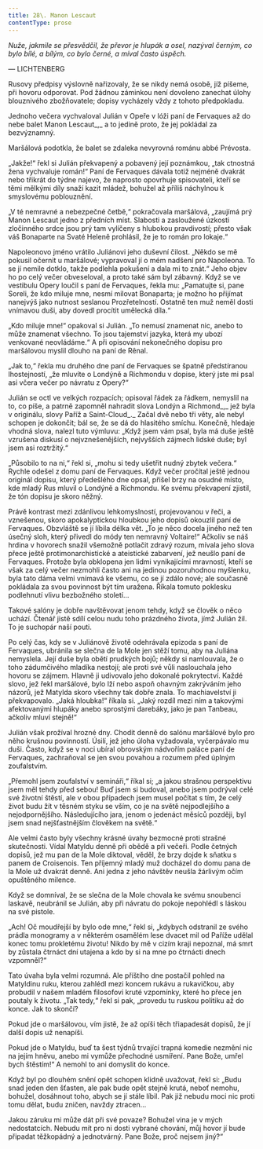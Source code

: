 ```yaml
---
title: 28\. Manon Lescaut
contentType: prose
---
```


<section>

_Nuže, jakmile se přesvědčil, že převor je hlupák a osel, nazýval černým, co bylo bílé, a bílým, co bylo černé, a míval často úspěch._

— LICHTENBERG

Rusovy předpisy výslovně nařizovaly, že se nikdy nemá osobě, jíž píšeme, při hovoru odporovat. Pod žádnou záminkou není dovoleno zanechat úlohy blouznivého zbožňovatele; dopisy vycházely vždy z tohoto předpokladu.

Jednoho večera vychvaloval Julián v Opeře v lóži paní de Fervaques až do nebe balet Manon Lescaut_,_ a to jedině proto, že jej pokládal za bezvýznamný.

Maršálová podotkla, že balet se zdaleka nevyrovná románu abbé Prévosta.

„Jakže!“ řekl si Julián překvapený a pobavený její poznámkou, „tak ctnostná žena vychvaluje román!“ Paní de Fervaques dávala totiž nejméně dvakrát nebo třikrát do týdne najevo, že naprosto opovrhuje spisovateli, kteří se těmi mělkými díly snaží kazit mládež, bohužel až příliš náchylnou k smyslovému poblouznění.

„V té nemravné a nebezpečné četbě,“ pokračovala maršálová, „zaujímá prý Manon Lescaut jedno z předních míst. Slabosti a zasloužené úzkosti zločinného srdce jsou prý tam vylíčeny s hlubokou pravdivostí; přesto však váš Bonaparte na Svaté Heleně prohlásil, že je to román pro lokaje.“

Napoleonovo jméno vrátilo Juliánovi jeho duševní čilost. „Někdo se mě pokusil očernit u maršálové; vypravoval jí o mém nadšení pro Napoleona. To se jí nemile dotklo, takže podlehla pokušení a dala mi to znát.“ Jeho objev ho po celý večer obveseloval, a proto také sám byl zábavný. Když se ve vestibulu Opery loučil s paní de Fervaques, řekla mu: „Pamatujte si, pane Soreli, že kdo miluje mne, nesmí milovat Bonaparta; je možno ho přijímat nanejvýš jako nutnost seslanou Prozřetelností. Ostatně ten muž neměl dosti vnímavou duši, aby dovedl procítit umělecká díla.“

„Kdo miluje mne!“ opakoval si Julián. „To nemusí znamenat nic, anebo to může znamenat všechno. To jsou tajemství jazyka, která my ubozí venkované neovládáme.“ A při opisování nekonečného dopisu pro maršálovou myslil dlouho na paní de Rênal.

„Jak to,“ řekla mu druhého dne paní de Fervaques se špatně předstíranou lhostejností, „že mluvíte o Londýně a Richmondu v dopise, který jste mi psal asi včera večer po návratu z Opery?“

Julián se octl ve velkých rozpacích; opisoval řádek za řádkem, nemyslil na to, co píše, a patrně zapomněl nahradit slova Londýn a Richmond_,_ jež byla v originálu, slovy Paříž a Saint-Cloud_._ Začal dvě nebo tři věty, ale nebyl schopen je dokončit; bál se, že se dá do hlasitého smíchu. Konečně, hledaje vhodná slova, nalezl tuto výmluvu: „Když jsem vám psal, byla má duše ještě vzrušena diskusí o nejvznešenějších, nejvyšších zájmech lidské duše; byl jsem asi roztržitý.“

„Působilo to na ni,“ řekl si, „mohu si tedy ušetřit nudný zbytek večera.“ Rychle odešel z domu paní de Fervaques. Když večer pročítal ještě jednou originál dopisu, který předešlého dne opsal, přišel brzy na osudné místo, kde mladý Rus mluvil o Londýně a Richmondu. Ke svému překvapení zjistil, že tón dopisu je skoro něžný.

Právě kontrast mezi zdánlivou lehkomyslností, projevovanou v řeči, a vznešenou, skoro apokalyptickou hloubkou jeho dopisů okouzlil paní de Fervaques. Obzvláště se jí líbila délka vět. „To je něco docela jiného než ten úsečný sloh, který přivedl do módy ten nemravný Voltaire!“ Ačkoliv se náš hrdina v hovorech snažil všemožně potlačit zdravý rozum, mívala jeho slova přece ještě protimonarchistické a ateistické zabarvení, jež neušlo paní de Fervaques. Protože byla obklopena jen lidmi vynikajícími mravností, kteří se však za celý večer nezmohli často ani na jedinou pozoruhodnou myšlenku, byla tato dáma velmi vnímavá ke všemu, co se jí zdálo nové; ale současně pokládala za svou povinnost být tím uražena. Říkala tomuto poklesku podlehnutí vlivu bezbožného století…

Takové salóny je dobře navštěvovat jenom tehdy, když se člověk o něco uchází. Čtenář jistě sdílí celou nudu toho prázdného života, jímž Julián žil. To je suchopár naší pouti.

Po celý čas, kdy se v Juliánově životě odehrávala epizoda s paní de Fervaques, ubránila se slečna de la Mole jen stěží tomu, aby na Juliána nemyslela. Její duše byla obětí prudkých bojů; někdy si namlouvala, že o toho zádumčivého mladíka nestojí; ale proti své vůli naslouchala jeho hovoru se zájmem. Hlavně ji udivovalo jeho dokonalé pokrytectví. Každé slovo, jež řekl maršálové, bylo lží nebo aspoň ohavným zakrýváním jeho názorů, jež Matylda skoro všechny tak dobře znala. To machiavelství ji překvapovalo. „Jaká hloubka!“ říkala si. „Jaký rozdíl mezi ním a takovými afektovanými hlupáky anebo sprostými darebáky, jako je pan Tanbeau, ačkoliv mluví stejně!“

Julián však prožíval hrozné dny. Chodit denně do salónu maršálové bylo pro něho krušnou povinností. Úsilí, jež jeho úloha vyžadovala, vyčerpávalo mu duši. Často, když se v noci ubíral obrovským nádvořím paláce paní de Fervaques, zachraňoval se jen svou povahou a rozumem před úplným zoufalstvím.

„Přemohl jsem zoufalství v semináři,“ říkal si; „a jakou strašnou perspektivu jsem měl tehdy před sebou! Buď jsem si budoval, anebo jsem podrýval celé své životní štěstí, ale v obou případech jsem musel počítat s tím, že celý život budu žít v těsném styku se vším, co je na světě nejpodlejšího a nejodpornějšího. Následujícího jara, jenom o jedenáct měsíců později, byl jsem snad nejšťastnějším člověkem na světě.“

Ale velmi často byly všechny krásné úvahy bezmocné proti strašné skutečnosti. Vídal Matyldu denně při obědě a při večeři. Podle četných dopisů, jež mu pan de la Mole diktoval, věděl, že brzy dojde k sňatku s panem de Croisenois. Ten příjemný mladý muž docházel do domu pana de la Mole už dvakrát denně. Ani jedna z jeho návštěv neušla žárlivým očím opuštěného milence.

Když se domníval, že se slečna de la Mole chovala ke svému snoubenci laskavě, neubránil se Julián, aby při návratu do pokoje nepohlédl s láskou na své pistole.

„Ach! Oč moudřejší by bylo ode mne,“ řekl si, „kdybych odstranil ze svého prádla monogramy a v některém osamělém lese dvacet mil od Paříže udělal konec tomu prokletému životu! Nikdo by mě v cizím kraji nepoznal, má smrt by zůstala čtrnáct dní utajena a kdo by si na mne po čtrnácti dnech vzpomněl?“

Tato úvaha byla velmi rozumná. Ale příštího dne postačil pohled na Matyldinu ruku, kterou zahlédl mezi koncem rukávu a rukavičkou, aby probudil v našem mladém filosofovi kruté vzpomínky, které ho přece jen poutaly k životu. „Tak tedy,“ řekl si pak, „provedu tu ruskou politiku až do konce. Jak to skončí?

Pokud jde o maršálovou, vím jistě, že až opíši těch třiapadesát dopisů, že jí další dopis už nenapíši.

Pokud jde o Matyldu, buď ta šest týdnů trvající trapná komedie nezmění nic na jejím hněvu, anebo mi vymůže přechodné usmíření. Pane Bože, umřel bych štěstím!“ A nemohl to ani domyslit do konce.

Když byl po dlouhém snění opět schopen klidně uvažovat, řekl si: „Budu snad jeden den šťasten, ale pak bude opět stejně krutá, neboť nemohu, bohužel, dosáhnout toho, abych se jí stále líbil. Pak již nebudu moci nic proti tomu dělat, budu zničen, navždy ztracen…

Jakou záruku mi může dát při své povaze? Bohužel vina je v mých nedostatcích. Nebudu mít pro ni dosti vybrané chování, můj hovor jí bude připadat těžkopádný a jednotvárný. Pane Bože, proč nejsem jiný?“

</section>
